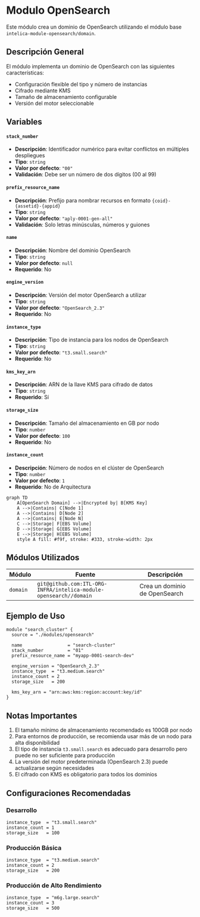 # Modulo OpenSearch

Este módulo crea un dominio de OpenSearch utilizando el módulo base `intelica-module-opensearch/domain`.

## Descripción General

El módulo implementa un dominio de OpenSearch con las siguientes características:

- Configuración flexible del tipo y número de instancias
- Cifrado mediante KMS
- Tamaño de almacenamiento configurable
- Versión del motor seleccionable

## Variables

#### `stack_number`

- **Descripción**: Identificador numérico para evitar conflictos en múltiples despliegues
- **Tipo**: `string`
- **Valor por defecto**: `"00"`
- **Validación**: Debe ser un número de dos dígitos (00 al 99)

#### `prefix_resource_name`

- **Descripción**: Prefijo para nombrar recursos en formato `{coid}-{assetid}-{appid}`
- **Tipo**: `string`
- **Valor por defecto**: `"aply-0001-gen-all"`
- **Validación**: Solo letras minúsculas, números y guiones

#### `name`

- **Descripción**: Nombre del dominio OpenSearch
- **Tipo**: `string`
- **Valor por defecto**: `null`
- **Requerido**: No

#### `engine_version`

- **Descripción**: Versión del motor OpenSearch a utilizar
- **Tipo**: `string`
- **Valor por defecto**: `"OpenSearch_2.3"`
- **Requerido**: No

#### `instance_type`

- **Descripción**: Tipo de instancia para los nodos de OpenSearch
- **Tipo**: `string`
- **Valor por defecto**: `"t3.small.search"`
- **Requerido**: No

#### `kms_key_arn`

- **Descripción**: ARN de la llave KMS para cifrado de datos
- **Tipo**: `string`
- **Requerido**: Sí

#### `storage_size`

- **Descripción**: Tamaño del almacenamiento en GB por nodo
- **Tipo**: `number`
- **Valor por defecto**: `100`
- **Requerido**: No

#### `instance_count`

- **Descripción**: Número de nodos en el clúster de OpenSearch
- **Tipo**: `number`
- **Valor por defecto**: `1`
- **Requerido**: No de Arquitectura

```mermaid
graph TD
    A[OpenSearch Domain] -->|Encrypted by| B[KMS Key]
    A -->|Contains| C[Node 1]
    A -->|Contains| D[Node 2]
    A -->|Contains| E[Node N]
    C -->|Storage| F[EBS Volume]
    D -->|Storage| G[EBS Volume]
    E -->|Storage| H[EBS Volume]
    style A fill: #f9f, stroke: #333, stroke-width: 2px
```

## Módulos Utilizados

| Módulo   | Fuente                                                            | Descripción                   |
|----------|-------------------------------------------------------------------|-------------------------------|
| `domain` | `git@github.com:ITL-ORG-INFRA/intelica-module-opensearch//domain` | Crea un dominio de OpenSearch |

## Ejemplo de Uso

```hcl
module "search_cluster" {
  source = "./modules/opensearch"

  name                 = "search-cluster"
  stack_number         = "01"
  prefix_resource_name = "myapp-0001-search-dev"

  engine_version = "OpenSearch_2.3"
  instance_type  = "t3.medium.search"
  instance_count = 2
  storage_size   = 200

  kms_key_arn = "arn:aws:kms:region:account:key/id"
}
```

## Notas Importantes

1. El tamaño mínimo de almacenamiento recomendado es 100GB por nodo
2. Para entornos de producción, se recomienda usar más de un nodo para alta disponibilidad
3. El tipo de instancia `t3.small.search` es adecuado para desarrollo pero puede no ser suficiente para producción
4. La versión del motor predeterminada (OpenSearch 2.3) puede actualizarse según necesidades
5. El cifrado con KMS es obligatorio para todos los dominios

## Configuraciones Recomendadas

### Desarrollo

```hcl
instance_type  = "t3.small.search"
instance_count = 1
storage_size   = 100
```

### Producción Básica

```hcl
instance_type  = "t3.medium.search"
instance_count = 2
storage_size   = 200
```

### Producción de Alto Rendimiento

```hcl
instance_type  = "m6g.large.search"
instance_count = 3
storage_size   = 500
```
